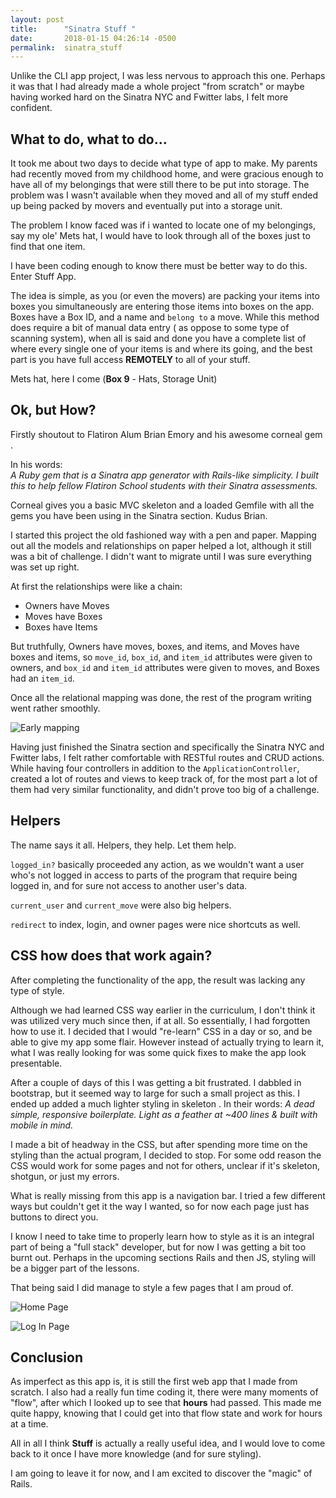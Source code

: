 ```yaml
---
layout: post
title:      "Sinatra Stuff "
date:       2018-01-15 04:26:14 -0500
permalink:  sinatra_stuff
---
```


Unlike the CLI app project, I was less nervous to approach this one. Perhaps it was that I had already made a whole project "from scratch" or maybe having worked hard on the Sinatra NYC and Fwitter labs, I felt more confident. 
 
 
## What to do, what to do... 
 
It took me about two days to decide what type of app to make. My parents had recently moved from my childhood home, and were gracious enough to have all of my belongings that were still there to be put into storage. The problem was I wasn't available when they moved and all of my stuff ended up being packed by movers and eventually put into a storage unit.  
 
The problem I know faced was if i wanted to locate one of my belongings, say my ole' Mets hat, I would have to look through all of the boxes just to find that one item.  
 
I have been coding enough to know there must be better way to do this. Enter Stuff App. 
 
The idea is simple, as you (or even the movers) are packing your items into boxes you simultaneously are entering those items into boxes on the app. Boxes have a Box ID, and a name and  `belong to` a move. While this method does require a bit of manual data entry ( as oppose to some type of scanning system), when all is said and done you have a complete list of where every single one of your items is and where its going, and the best part is you have full access **REMOTELY** to all of your stuff.  
 
Mets hat, here I come (**Box 9** - Hats, Storage Unit) 
 
## Ok, but How? 
 
Firstly shoutout to Flatiron Alum Brian Emory and his awesome corneal gem [](http://github.com/thebrianemory/corneal) .  
 
In his words:  
*A Ruby gem that is a Sinatra app generator with Rails-like simplicity. I built this to help fellow Flatiron School students with their Sinatra assessments.* 
 
Corneal gives you a basic MVC skeleton and a loaded Gemfile with all the gems you have been using in the Sinatra section. Kudus Brian. 
 
I started this project the old fashioned way with a pen and paper. Mapping out all the models and relationships on paper helped a lot, although it still was a bit of challenge. I didn't want to migrate until I was sure everything was set up right.  
 
At first the relationships were like a chain: 
* Owners have Moves 
* Moves have Boxes 
* Boxes have Items 
 
But truthfully, Owners have moves, boxes, and items, and Moves have boxes and items, so  `move_id`, `box_id`, and `item_id` attributes were given to owners, and  `box_id` and `item_id` attributes were given to moves, and Boxes had an `item_id`.  
 
Once all the relational mapping was done, the rest of the program writing went rather smoothly. 

![Early mapping](http://ibb.co/dfb2XR) 
 
Having just finished the Sinatra section and specifically the Sinatra NYC and Fwitter labs, I felt rather comfortable with RESTful routes and CRUD actions. While having four controllers in addition to the `ApplicationController`, created a lot of routes and views to keep track of, for the most part a lot of them had very similar functionality, and didn't prove too big of a challenge. 
 
 
## Helpers 
 
The name says it all. Helpers, they help. Let them help. 
 
`logged_in?` basically proceeded any action, as we wouldn't want a user who's not logged in access to parts of the program that require being logged in, and for sure not access to another user's data. 
 
`current_user` and `current_move` were also big helpers. 
 
`redirect` to index, login, and owner pages were nice shortcuts as well. 
 
## CSS how does that work again? 
 
After completing the functionality of the app, the result was lacking any type of style.   
 
Although we had learned CSS way earlier in the curriculum, I don't think it was utilized very much since then, if at all. So essentially, I had forgotten how to use it. I decided that I would "re-learn" CSS in a day or so, and be able to give my app some flair. However instead of actually trying to learn it, what I was really looking for was some quick fixes to make the app look presentable.  
 
After a couple of days of this I was getting a bit frustrated. I dabbled in bootstrap, but it seemed way to large for such a small project as this. I ended up added a much lighter styling in skeleton [](http://getskeleton.com).
In their words: 
*A dead simple, responsive boilerplate. Light as a feather at ~400 lines & built with mobile in mind.* 
 
I made a bit of headway in the CSS, but after spending more time on the styling than the actual program, I decided to stop. For some odd reason the CSS would work for some pages and not for others, unclear if it's skeleton, shotgun, or just my errors. 
 
What is really missing from this app is a navigation bar. I tried a few different ways but couldn't get it the way I wanted, so for now each page just has buttons to direct you.  
 
I know I need to take time to properly learn how to style as it is an integral part of being a "full stack" developer, but for now I was getting a bit too burnt out. Perhaps in the upcoming sections Rails and then JS, styling will be a bigger part of the lessons. 
 
That being said I did manage to style a few pages that I am proud of. 
 
![Home Page](http://ibb.co/hmguCR) 
 
![Log In Page](http://ibb.co/hD5t6m) 
 
## Conclusion 
 
As imperfect as this app is, it is still the first web app that I made from scratch. I also had a really fun time coding it, there were many moments of "flow", after which I looked up to see that **hours** had passed. This made me quite happy, knowing that I could get into that flow state and work for hours at a time. 
 
All in all I think **Stuff** is actually a really useful idea, and I would love to come back to it once I have more knowledge (and for sure styling).  
 
I am going to leave it for now, and I am excited to discover the "magic" of Rails.
 
